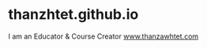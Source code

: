# thanzhtet.github.io
<!--thank you for come and see-->
I am an Educator & Course Creator
www.thanzawhtet.com
